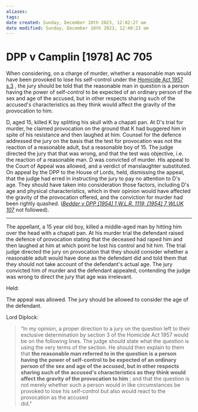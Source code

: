 ```yaml
---
aliases: 
tags: 
date created: Sunday, December 10th 2023, 12:02:27 am
date modified: Sunday, December 10th 2023, 12:40:23 am
---
```


# DPP v Camplin [1978] AC 705

When considering, on a charge of murder, whether a reasonable man would have been provoked to lose his self-control under the [Homicide Act 1957 s.3](https://uk.westlaw.com/Document/I780A4C51E44811DA8D70A0E70A78ED65/View/FullText.html?originationContext=document&transitionType=DocumentItem&ppcid=00c64d38604f43958ffed8138122606d&contextData=(sc.Default)) , the jury should be told that the reasonable man in question is a person having the power of self-control to be expected of an ordinary person of the sex and age of the accused, but in other respects sharing such of the accused's characteristics as they think would affect the gravity of the provocation to him.

D, aged 15, killed K by splitting his skull with a chapati pan. At D's trial for murder, he claimed provocation on the ground that K had buggered him in spite of his resistance and then laughed at him. Counsel for the defence addressed the jury on the basis that the test for provocation was not the reaction of a reasonable adult, but a reasonable boy of 15. The judge directed the jury that that was wrong, and that the test was objective, i.e. the reaction of a reasonable man. D was convicted of murder. His appeal to the Court of Appeal was allowed, and a verdict of manslaughter substituted. On appeal by the DPP to the House of Lords, held, dismissing the appeal, that the judge had erred in instructing the jury to pay no attention to D's age. They should have taken into consideration those factors, including D's age and physical characteristics, which in their opinion would have affected the gravity of the provocation offered, and the conviction for murder had been rightly quashed. (_[Bedder v DPP [1954] 1 W.L.R. 1119, [1954] 7 WLUK 107](https://uk.westlaw.com/Document/I72E1D070E42711DA8FC2A0F0355337E9/View/FullText.html?originationContext=document&transitionType=DocumentItem&ppcid=00c64d38604f43958ffed8138122606d&contextData=(sc.Default))_ not followed).

---

The appellant, a 15 year old boy, killed a middle-aged man by hitting him over the head with a chapati pan. At his murder trial the defendant raised the defence of provocation stating that the deceased had raped him and then laughed at him at which point he lost his control and hit him. The trial judge directed the jury on provocation that they should consider whether a reasonable adult would have done as the defendant did and told them that they should not take account of the defendant's actual age. The jury convicted him of murder and the defendant appealed, contending the judge was wrong to direct the jury that age was irrelevant.  

  

Held:  

  

The appeal was allowed. The jury should be allowed to consider the age of the defendant.  

  

Lord Diplock:  

> “In my opinion, a proper direction to a jury on the question left to their exclusive determination by section 3 of the Homicide Act 1957 would be on the following lines. The judge should state what the question is using the very terms of the section. He should then explain to them that **the reasonable man referred to in the question is a person having the power of self-control to be expected of an ordinary person of the sex and age of the accused, but in other respects sharing such of the accused's characteristics as they think would affect the gravity of the provocation to him** ; and that the question is not merely whether such a person would in like circumstances be provoked to lose his self-control but also would react to the provocation as the accused  
> did.”
